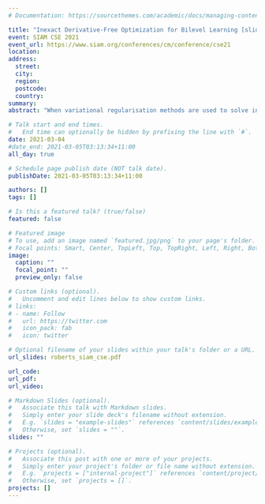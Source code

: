 ```yaml
---
# Documentation: https://sourcethemes.com/academic/docs/managing-content/

title: "Inexact Derivative-Free Optimization for Bilevel Learning [slides available]"
event: SIAM CSE 2021
event_url: https://www.siam.org/conferences/cm/conference/cse21
location:
address:
  street:
  city:
  region:
  postcode:
  country:
summary:
abstract: "When variational regularisation methods are used to solve inverse problems, they suffer from the drawback of having potentially many parameters which the user must specify. A common approach to handle this is to learn these parameters from data. While mathematically appealing, this strategy leads to a bilevel optimisation problem which is difficult to solve computationally. Theoretically, algorithms for bilevel learning rely on access to exact solutions to the lower-level regularisation problem, but this condition is not guaranteed in practice. In this talk, we describe a novel approach using dynamic accuracy derivative-free optimisation for solving bilevel learning problems. This approach still retains convergence guarantees but allows the regularisation problem to be solved inexactly and hence is able to be implemented in practice. Using problems from image analysis, we demonstrate that our approach dramatically reduces the computational requirements of bilevel learning. This is joint work with Matthias Ehrhardt (Bath)."

# Talk start and end times.
#   End time can optionally be hidden by prefixing the line with `#`.
date: 2021-03-04
#date_end: 2021-03-05T03:13:34+11:00
all_day: true

# Schedule page publish date (NOT talk date).
publishDate: 2021-03-05T03:13:34+11:00

authors: []
tags: []

# Is this a featured talk? (true/false)
featured: false

# Featured image
# To use, add an image named `featured.jpg/png` to your page's folder. 
# Focal points: Smart, Center, TopLeft, Top, TopRight, Left, Right, BottomLeft, Bottom, BottomRight.
image:
  caption: ""
  focal_point: ""
  preview_only: false

# Custom links (optional).
#   Uncomment and edit lines below to show custom links.
# links:
# - name: Follow
#   url: https://twitter.com
#   icon_pack: fab
#   icon: twitter

# Optional filename of your slides within your talk's folder or a URL.
url_slides: roberts_siam_cse.pdf

url_code:
url_pdf:
url_video:

# Markdown Slides (optional).
#   Associate this talk with Markdown slides.
#   Simply enter your slide deck's filename without extension.
#   E.g. `slides = "example-slides"` references `content/slides/example-slides.md`.
#   Otherwise, set `slides = ""`.
slides: ""

# Projects (optional).
#   Associate this post with one or more of your projects.
#   Simply enter your project's folder or file name without extension.
#   E.g. `projects = ["internal-project"]` references `content/project/deep-learning/index.md`.
#   Otherwise, set `projects = []`.
projects: []
---
```

